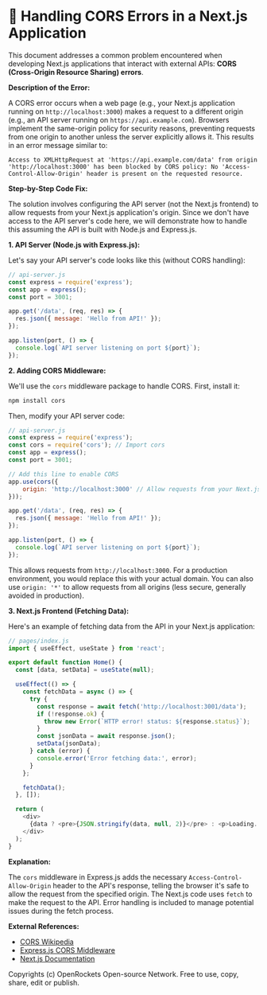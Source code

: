 # 🐞 Handling CORS Errors in a Next.js Application


This document addresses a common problem encountered when developing Next.js applications that interact with external APIs: **CORS (Cross-Origin Resource Sharing) errors**.

**Description of the Error:**

A CORS error occurs when a web page (e.g., your Next.js application running on `http://localhost:3000`) makes a request to a different origin (e.g., an API server running on `https://api.example.com`).  Browsers implement the same-origin policy for security reasons, preventing requests from one origin to another unless the server explicitly allows it.  This results in an error message similar to:

```
Access to XMLHttpRequest at 'https://api.example.com/data' from origin 'http://localhost:3000' has been blocked by CORS policy: No 'Access-Control-Allow-Origin' header is present on the requested resource.
```


**Step-by-Step Code Fix:**

The solution involves configuring the API server (not the Next.js frontend) to allow requests from your Next.js application's origin.  Since we don't have access to the API server's code here, we will demonstrate how to handle this assuming the API is built with Node.js and Express.js.

**1. API Server (Node.js with Express.js):**

Let's say your API server's code looks like this (without CORS handling):

```javascript
// api-server.js
const express = require('express');
const app = express();
const port = 3001;

app.get('/data', (req, res) => {
  res.json({ message: 'Hello from API!' });
});

app.listen(port, () => {
  console.log(`API server listening on port ${port}`);
});
```

**2. Adding CORS Middleware:**

We'll use the `cors` middleware package to handle CORS.  First, install it:

```bash
npm install cors
```

Then, modify your API server code:

```javascript
// api-server.js
const express = require('express');
const cors = require('cors'); // Import cors
const app = express();
const port = 3001;

// Add this line to enable CORS
app.use(cors({
    origin: 'http://localhost:3000' // Allow requests from your Next.js app
}));

app.get('/data', (req, res) => {
  res.json({ message: 'Hello from API!' });
});

app.listen(port, () => {
  console.log(`API server listening on port ${port}`);
});
```

This allows requests from `http://localhost:3000`.  For a production environment, you would replace this with your actual domain.  You can also use `origin: '*'` to allow requests from all origins (less secure, generally avoided in production).

**3. Next.js Frontend (Fetching Data):**

Here's an example of fetching data from the API in your Next.js application:

```javascript
// pages/index.js
import { useEffect, useState } from 'react';

export default function Home() {
  const [data, setData] = useState(null);

  useEffect(() => {
    const fetchData = async () => {
      try {
        const response = await fetch('http://localhost:3001/data');
        if (!response.ok) {
          throw new Error(`HTTP error! status: ${response.status}`);
        }
        const jsonData = await response.json();
        setData(jsonData);
      } catch (error) {
        console.error('Error fetching data:', error);
      }
    };

    fetchData();
  }, []);

  return (
    <div>
      {data ? <pre>{JSON.stringify(data, null, 2)}</pre> : <p>Loading...</p>}
    </div>
  );
}
```


**Explanation:**

The `cors` middleware in Express.js adds the necessary `Access-Control-Allow-Origin` header to the API's response, telling the browser it's safe to allow the request from the specified origin.  The Next.js code uses `fetch` to make the request to the API.  Error handling is included to manage potential issues during the fetch process.


**External References:**

* [CORS Wikipedia](https://en.wikipedia.org/wiki/Cross-origin_resource_sharing)
* [Express.js CORS Middleware](https://www.npmjs.com/package/cors)
* [Next.js Documentation](https://nextjs.org/docs)


Copyrights (c) OpenRockets Open-source Network. Free to use, copy, share, edit or publish.

